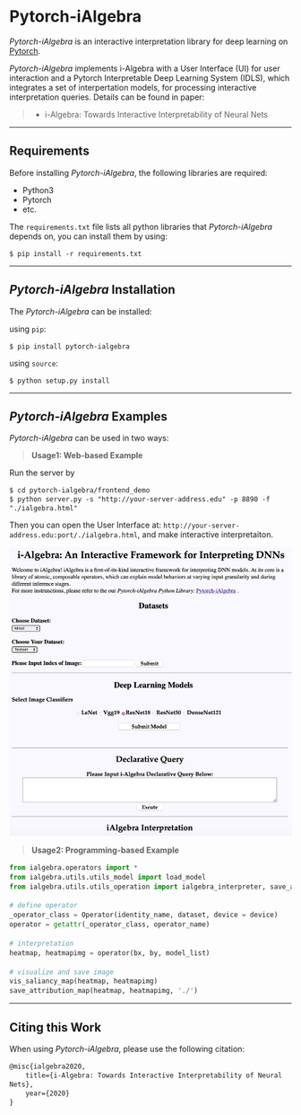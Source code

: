 <!-- <script type="text/javascript" src="http://cdn.mathjax.org/mathjax/latest/MathJax.js?config=default"></script> -->

# Pytorch-iAlgebra

<!-- **[Document]()|[Paper]()|[References]()** -->

*Pytorch-iAlgebra* is an interactive interpretation library for deep learning on [Pytorch](https://pytorch.org).


*Pytorch-iAlgebra* implements i-Algebra with a User Interface (UI) for user interaction and a Pytorch Interpretable Deep Learning System (IDLS), which integrates a set of interpertation models, for processing interactive interpretation queries. Details can be found in paper:

> * i-Algebra: Towards Interactive Interpretability of Neural Nets


------
**Requirements**
----
Before installing *Pytorch-iAlgebra*, the following libraries are required:

* Python3
* Pytorch
* etc.

The `requirements.txt` file lists all python libraries that *Pytorch-iAlgebra* depends on, you can install them by using:

```console
$ pip install -r requirements.txt
```

------
***Pytorch-iAlgebra* Installation**
----

The *Pytorch-iAlgebra* can be installed:

using `pip`:
```console
$ pip install pytorch-ialgebra
```
using `source`:
```console
$ python setup.py install
```



----
***Pytorch-iAlgebra* Examples**
----

*Pytorch-iAlgebra* can be used in two ways:

>**Usage1: Web-based Example**

Run the server by 
```console
$ cd pytorch-ialgebra/frontend_demo
$ python server.py -s "http://your-server-address.edu" -p 8890 -f "./ialgebra.html"
```

Then you can open the User Interface at: `http://your-server-address.edu:port/./ialgebra.html`, and make interactive interpretaiton.

![Demo of iAlgebra](https://github.com/huashen218/pytorch-ialgebra/blob/master/frontend_demo/ialgebra_ui_demo.png?raw=true "Demo of iAlgebra")


>**Usage2: Programming-based Example**

```python
from ialgebra.operators import *
from ialgebra.utils.utils_model import load_model
from ialgebra.utils.utils_operation import ialgebra_interpreter, save_attribution_map, vis_saliancy_map

# define operator
_operator_class = Operator(identity_name, dataset, device = device)
operator = getattr(_operator_class, operator_name)

# interpretation
heatmap, heatmapimg = operator(bx, by, model_list)

# visualize and save image
vis_saliancy_map(heatmap, heatmapimg)
save_attribution_map(heatmap, heatmapimg, './')
```

----
**Citing this Work**
----

When using *Pytorch-iAlgebra*, please use the following citation:
```
@misc{ialgebra2020,
    title={i-Algebra: Towards Interactive Interpretability of Neural Nets},
    year={2020}
}
```

<!-- * **GuidedBackpropSmoothGrad** -->







<!-- 

A sample project that exists as an aid to the [Python Packaging User
Guide][packaging guide]'s [Tutorial on Packaging and Distributing
Projects][distribution tutorial].

This project does not aim to cover best practices for Python project
development as a whole. For example, it does not provide guidance or tool
recommendations for version control, documentation, or testing.

[The source for this project is available here][src].

Most of the configuration for a Python project is done in the `setup.py` file,
an example of which is included in this project. You should edit this file
accordingly to adapt this sample project to your needs.

----

This is the README file for the project.

The file should use UTF-8 encoding and can be written using
[reStructuredText][rst] or [markdown][md use] with the appropriate [key set][md
use]. It will be used to generate the project webpage on PyPI and will be
displayed as the project homepage on common code-hosting services, and should be
written for that purpose.

Typical contents for this file would include an overview of the project, basic
usage examples, etc. Generally, including the project changelog in here is not a
good idea, although a simple “What's New” section for the most recent version
may be appropriate.

[packaging guide]: https://packaging.python.org
[distribution tutorial]: https://packaging.python.org/tutorials/packaging-projects/
[src]: https://github.com/pypa/sampleproject
[rst]: http://docutils.sourceforge.net/rst.html
[md]: https://tools.ietf.org/html/rfc7764#section-3.5 "CommonMark variant"
[md use]: https://packaging.python.org/specifications/core-metadata/#description-content-type-optional -->


